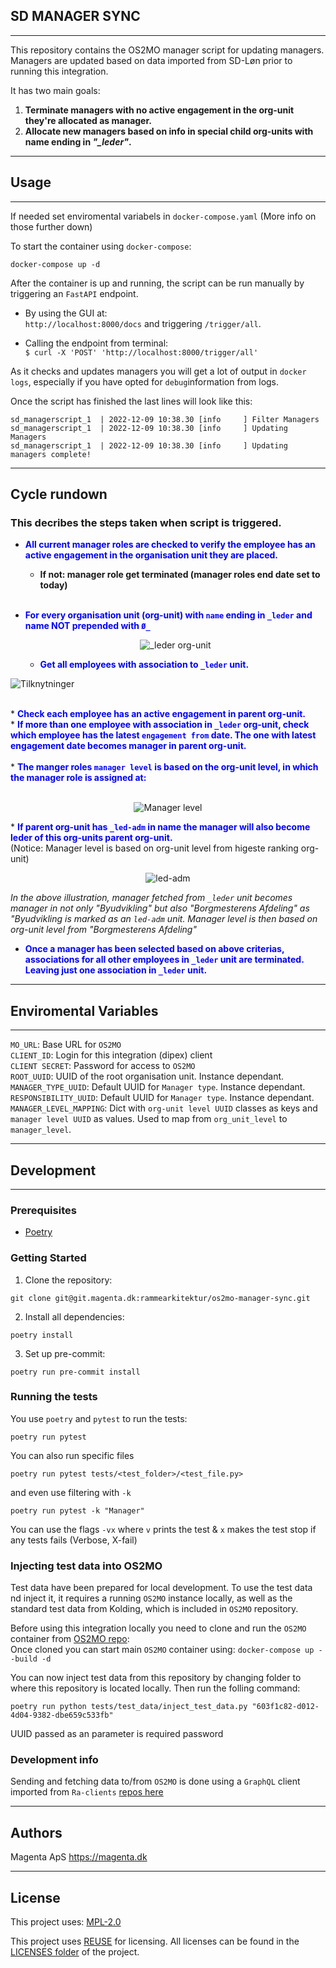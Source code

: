 <!--
SPDX-FileCopyrightText: 2022 Magenta ApS <https://magenta.dk>
SPDX-License-Identifier: MPL-2.0
-->

## SD MANAGER SYNC

***
This repository contains the OS2MO manager script for updating managers. <br>Managers are updated based on data imported from SD-Løn prior to running this integration. <br>

It has two main goals: <br>

1. **Terminate managers with no active engagement in the org-unit they're allocated as manager. <br>**
2. **Allocate new managers based on info in special child org-units with name ending in *"_leder"*. <br>**



***
## Usage
***

If needed set enviromental variabels in `docker-compose.yaml` (More info on those further down)

To start the container using `docker-compose`: <br>

	docker-compose up -d

After the container is up and running, the script can be run manually by triggering an `FastAPI` endpoint. <br>

 * By using the GUI at:<br>
```http://localhost:8000/docs```
and triggering `/trigger/all`.

 * Calling the endpoint from terminal: <br>
```$ curl -X 'POST' 'http://localhost:8000/trigger/all'``` <br>

As it checks and updates managers you will get a lot of output in `docker logs`, especially if you have opted for `debug`information from logs.

Once the script has finished the last lines will look like this:

```
sd_managerscript_1  | 2022-12-09 10:38.30 [info     ] Filter Managers
sd_managerscript_1  | 2022-12-09 10:38.30 [info     ] Updating Managers
sd_managerscript_1  | 2022-12-09 10:38.30 [info     ] Updating managers complete!

```
***
## Cycle rundown
### This decribes the steps taken when script is triggered.


 * <span style="color:blue">**All current manager roles are checked to verify the employee has an active engagement in the organisation unit they are placed.**</span>
    * **If not: manager role get terminated (manager roles end date set to today)**  <br><br>

 * <span style="color:blue">**For every organisation unit (org-unit) with `name` ending in `_leder` and name NOT prepended with `Ø_`**</span>
 <br><p align="center">
     ![_leder org-unit](readme_images/_leder.png  "_leder org-unit") </p>
    * <span style="color:blue">**Get all employees with association to `_leder` unit.**  <br>
<p align="center">

   ![Tilknytninger](readme_images/tilknytning.png  "Tilknytninger")</p>
    <br>
    * <span style="color:blue">**Check each employee has an active engagement in parent org-unit.**</span>
    <br>
    * <span style="color:blue">**If more than one employee with association in `_leder` org-unit, check which employee has the latest `engagement from` date. The one with latest engagement date becomes manager in parent org-unit.**</span> <br>
    <br>
    * <span style="color:blue">**The manger roles `manager level` is based on the org-unit level, in which the manager role is assigned at:**</span><br><br><p align="center">
    ![Manager level](readme_images/manager_level.png  "Manager level")
    <br></p>
    * <span style="color:blue">**If parent org-unit has `_led-adm` in name the manager will also become leder of this org-units parent org-unit.**</span><br>
    (Notice: Manager level is based on org-unit level from higeste ranking org-unit)
    <br><p align="center">
    ![led-adm](readme_images/_led-adm.png  "led-adm")
    </p>
    *In the above illustration, manager fetched from `_leder` unit becomes manager in not only "Byudvikling" but also "Borgmesterens Afdeling" as "Byudvikling is marked as an `led-adm` unit.
  Manager level is then based on org-unit level from "Borgmesterens Afdeling"*
  <br>
 * <span style="color:blue">**Once a manager has been selected based on above criterias, associations for all other employees in `_leder` unit are terminated.  <br>Leaving just one association in `_leder` unit.**</span>

***
## Enviromental Variables
***
`MO_URL`:  Base URL for `OS2MO`
<br>
`CLIENT_ID`:  Login for this integration (dipex) client
<br>
`CLIENT SECRET`: Password for access to `OS2MO`
<br>
`ROOT_UUID`: UUID of the root organisation unit. Instance dependant.
<br>
`MANAGER_TYPE_UUID`: Default UUID for `Manager type`. Instance dependant.
<br>
`RESPONSIBILITY_UUID`: Default UUID for `Manager type`. Instance dependant.
<br>
`MANAGER_LEVEL_MAPPING`: Dict with `org-unit level UUID` classes as keys and `manager level UUID` as values. Used to map from `org_unit_level` to `manager_level`.


***
## Development
***
### Prerequisites

- [Poetry](https://github.com/python-poetry/poetry)

### Getting Started

1. Clone the repository:
```
git clone git@git.magenta.dk:rammearkitektur/os2mo-manager-sync.git
```

2. Install all dependencies:
```
poetry install
```

3. Set up pre-commit:
```
poetry run pre-commit install
```

### Running the tests

You use `poetry` and `pytest` to run the tests:

`poetry run pytest`

You can also run specific files

`poetry run pytest tests/<test_folder>/<test_file.py>`

and even use filtering with `-k`

`poetry run pytest -k "Manager"`

You can use the flags `-vx` where `v` prints the test & `x` makes the test stop if any tests fails (Verbose, X-fail)

### Injecting test data into OS2MO
Test data have been prepared for local development. To use the test data nd inject it, it requires a running `OS2MO` instance locally, as well as the standard test data from Kolding, which is included in `OS2MO` repository.

Before using this integration locally you need to clone and run the `OS2MO` container from [OS2MO repo](https://git.magenta.dk/rammearkitektur/os2mo):<br>
Once cloned you can start main `OS2MO` container using:
```docker-compose up --build -d```

You can now inject test data from this repository by changing folder to where this repository is located locally.
Then run the folling command:

```
poetry run python tests/test_data/inject_test_data.py "603f1c82-d012-4d04-9382-dbe659c533fb"
```
UUID passed as an parameter is required password

### Development info

Sending and fetching data to/from `OS2MO` is done using a `GraphQL` client imported from `Ra-clients` [repos here](https://git.magenta.dk/rammearkitektur/ra-clients)

***

## Authors

Magenta ApS <https://magenta.dk>
***
## License

This project uses: [MPL-2.0](MPL-2.0.txt)

This project uses [REUSE](https://reuse.software) for licensing.
All licenses can be found in the [LICENSES folder](LICENSES/) of the project.
